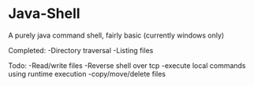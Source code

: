 # Java-Shell
A purely java command shell, fairly basic (currently windows only)

Completed:
-Directory traversal
-Listing files

Todo:
-Read/write files
-Reverse shell over tcp
-execute local commands using runtime execution
-copy/move/delete files
